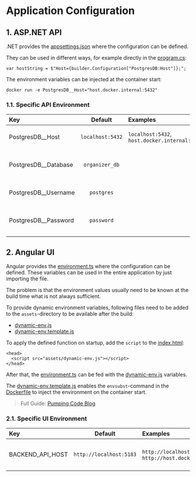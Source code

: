# Application Configuration

## 1. ASP.NET API

.NET provides the [appsettings.json](../organizer-api/appsettings.json) where the configuration can be defined.

They can be used in different ways, for example directly in the [program.cs](../organizer-api/Program.cs):

```
var hostString = $"Host={builder.Configuration["PostgresDB:Host"]};";
```

The environment variables can be injected at the container start:

```shell
docker run -e PostgresDB__Host="host.docker.internal:5432"
```

### 1.1. Specific API Environment

| Key                  |     Default      | Examples                                      | Description                       |
|:---------------------|:----------------:|:----------------------------------------------|:----------------------------------|
| PostgresDB__Host     | `localhost:5432` | `localhost:5432`, `host.docker.internal:5432` | postgres-host for the connection  |
| PostgresDB__Database |  `organizer_db`  |                                               | database name for the application |
| PostgresDB__Username |    `postgres`    |                                               | username for db access            |
| PostgresDB__Password |    `password`    |                                               | user password for db access       |

## 2. Angular UI

Angular provides the [environment.ts](../organizer-ui/src/environments/environment.ts) where the configuration can be
defined. These variables can be used in the entire application by just importing the file.

The problem is that the environment values usually need to be known at the build time what is not always sufficient.

To provide dynamic environment variables, following files need to be added to the `assets`-directory to be available
after the build:

* [dynamic-env.js](../organizer-ui/src/assets/dynamic-env.js)
* [dynamic-env.template.js](../organizer-ui/src/assets/dynamic-env.template.js)

To apply the defined function on startup, add the `script` to the [index.html](../organizer-ui/src/index.html):

```
<head>
  <script src="assets/dynamic-env.js"></script>
</head>
```

After that, the [environment.ts](../organizer-ui/src/environments/environment.ts) can be fed with
the [dynamic-env.js](../organizer-ui/src/assets/dynamic-env.js) variables.

The [dynamic-env.template.js](../organizer-ui/src/assets/dynamic-env.template.js) enables the `envsubst`-command in
the [Dockerfile](../organizer-ui/Dockerfile) to inject the environment on the container start.

> Full Guide: [Pumping Code Blog](https://pumpingco.de/blog/environment-variables-angular-docker/)

### 2.1. Specific UI Environment

| Key              |         Default         | Examples                                                    | Description                               |
|:-----------------|:-----------------------:|:------------------------------------------------------------|:------------------------------------------|
| BACKEND_API_HOST | `http://localhost:5183` | `http://localhost:8080`, `http://host.docker.internal:8080` | host for backend api (no `/` at the end!) |
